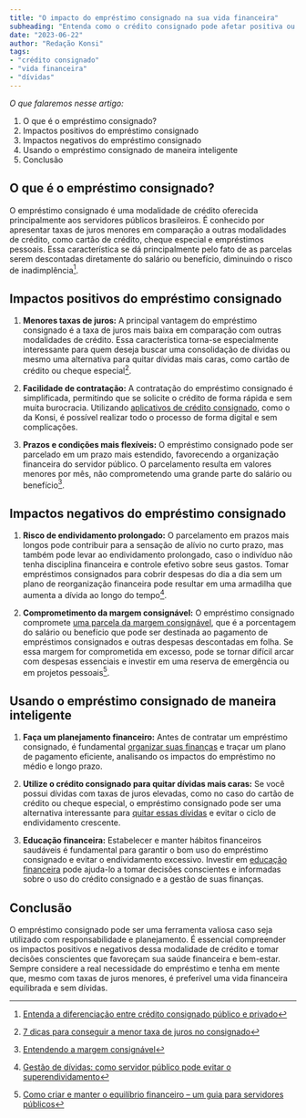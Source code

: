 ```yaml
---
title: "O impacto do empréstimo consignado na sua vida financeira"
subheading: "Entenda como o crédito consignado pode afetar positiva ou negativamente sua vida financeira e como utilizá-lo de maneira inteligente."
date: "2023-06-22"
author: "Redação Konsi"
tags:
- "crédito consignado"
- "vida financeira"
- "dívidas"
---
```


_O que falaremos nesse artigo:_
1. O que é o empréstimo consignado?
2. Impactos positivos do empréstimo consignado
3. Impactos negativos do empréstimo consignado
4. Usando o empréstimo consignado de maneira inteligente
5. Conclusão

## O que é o empréstimo consignado?

O empréstimo consignado é uma modalidade de crédito oferecida principalmente aos servidores públicos brasileiros. É conhecido por apresentar taxas de juros menores em comparação a outras modalidades de crédito, como cartão de crédito, cheque especial e empréstimos pessoais. Essa característica se dá principalmente pelo fato de as parcelas serem descontadas diretamente do salário ou benefício, diminuindo o risco de inadimplência[^1^].

## Impactos positivos do empréstimo consignado

1. **Menores taxas de juros:** A principal vantagem do empréstimo consignado é a taxa de juros mais baixa em comparação com outras modalidades de crédito. Essa característica torna-se especialmente interessante para quem deseja buscar uma consolidação de dívidas ou mesmo uma alternativa para quitar dívidas mais caras, como cartão de crédito ou cheque especial[^2^].

2. **Facilidade de contratação:** A contratação do empréstimo consignado é simplificada, permitindo que se solicite o crédito de forma rápida e sem muita burocracia. Utilizando [aplicativos de crédito consignado](https://konsi.com.br/postagens/aplicativo-de-emprestimo), como o da Konsi, é possível realizar todo o processo de forma digital e sem complicações.

3. **Prazos e condições mais flexíveis:** O empréstimo consignado pode ser parcelado em um prazo mais estendido, favorecendo a organização financeira do servidor público. O parcelamento resulta em valores menores por mês, não comprometendo uma grande parte do salário ou benefício[^3^].

## Impactos negativos do empréstimo consignado

1. **Risco de endividamento prolongado:** O parcelamento em prazos mais longos pode contribuir para a sensação de alívio no curto prazo, mas também pode levar ao endividamento prolongado, caso o indivíduo não tenha disciplina financeira e controle efetivo sobre seus gastos. Tomar empréstimos consignados para cobrir despesas do dia a dia sem um plano de reorganização financeira pode resultar em uma armadilha que aumenta a dívida ao longo do tempo[^4^].

2. **Comprometimento da margem consignável:** O empréstimo consignado compromete [uma parcela da margem consignável](https://konsi.com.br/postagens/entendendo-a-margem-consignvel-como-planejar-seu-crdito-consignado), que é a porcentagem do salário ou benefício que pode ser destinada ao pagamento de empréstimos consignados e outras despesas descontadas em folha. Se essa margem for comprometida em excesso, pode se tornar difícil arcar com despesas essenciais e investir em uma reserva de emergência ou em projetos pessoais[^5^].

## Usando o empréstimo consignado de maneira inteligente

1. **Faça um planejamento financeiro:** Antes de contratar um empréstimo consignado, é fundamental [organizar suas finanças](https://konsi.com.br/postagens/5-passos-para-organizar-suas-financas-e-evitar-endividamento) e traçar um plano de pagamento eficiente, analisando os impactos do empréstimo no médio e longo prazo.

2. **Utilize o crédito consignado para quitar dívidas mais caras:** Se você possui dívidas com taxas de juros elevadas, como no caso do cartão de crédito ou cheque especial, o empréstimo consignado pode ser uma alternativa interessante para [quitar essas dívidas](https://konsi.com.br/postagens/como-usar-o-crdito-consignado-para-quitar-dvidas-caras) e evitar o ciclo de endividamento crescente.

3. **Educação financeira:** Estabelecer e manter hábitos financeiros saudáveis é fundamental para garantir o bom uso do empréstimo consignado e evitar o endividamento excessivo. Investir em [educação financeira](https://konsi.com.br/postagens/a-importncia-da-educao-financeira-para-servidores-pblicos-e-como-implement-la-em-sua-vida) pode ajuda-lo a tomar decisões conscientes e informadas sobre o uso do crédito consignado e a gestão de suas finanças.

## Conclusão

O empréstimo consignado pode ser uma ferramenta valiosa caso seja utilizado com responsabilidade e planejamento. É essencial compreender os impactos positivos e negativos dessa modalidade de crédito e tomar decisões conscientes que favoreçam sua saúde financeira e bem-estar. Sempre considere a real necessidade do empréstimo e tenha em mente que, mesmo com taxas de juros menores, é preferível uma vida financeira equilibrada e sem dívidas.

[^1^]: [Entenda a diferenciação entre crédito consignado público e privado](https://konsi.com.br/postagens/entenda-a-diferenciao-entre-crdito-consignado-pblico-e-privado)

[^2^]: [7 dicas para conseguir a menor taxa de juros no consignado](https://konsi.com.br/postagens/7-dicas-para-conseguir-a-menor-taxa-de-juros-no-consignado)

[^3^]: [Entendendo a margem consignável](https://konsi.com.br/postagens/entendendo-a-margem-consignvel-como-planejar-seu-crdito-consignado)

[^4^]: [Gestão de dívidas: como servidor público pode evitar o superendividamento](https://konsi.com.br/postagens/gesto-de-dvidas-como-servidor-pblico-pode-evitar-o-superendividamento)

[^5^]: [Como criar e manter o equilíbrio financeiro – um guia para servidores públicos](https://konsi.com.br/postagens/como-criar-e-manter-o-equilbrio-financeiro-um-guia-para-servidores-pblicos)